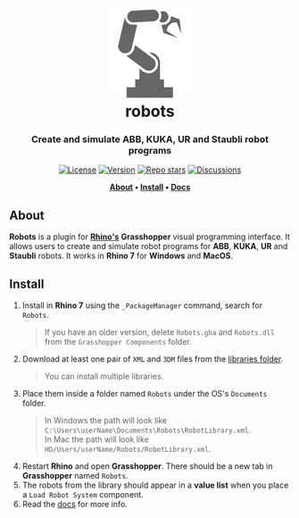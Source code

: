 <div align="center">
    
# ![Robots](../docs/Images/iconRobot.svg)<br/>robots
### Create and simulate ABB, KUKA, UR and Staubli robot programs

[![License](https://img.shields.io/github/license/visose/Robots?style=flat-square)](../LICENSE)
[![Version](https://img.shields.io/github/v/release/visose/robots?style=flat-square)](../../../releases)
[![Repo stars](https://img.shields.io/github/stars/visose/robots?style=flat-square)](../../../)
[![Discussions](https://img.shields.io/github/discussions/visose/robots?style=flat-square)](../../../discussions)

**[About](#about) •
[Install](#install) •
[Docs](../../../wiki)**

</div>

## About

**Robots** is a plugin for **[Rhino's](https://www.rhino3d.com/)** **Grasshopper** visual programming interface. It allows users to create and simulate robot programs for **ABB**, **KUKA**, **UR** and **Staubli** robots. It works in **Rhino 7** for **Windows** and **MacOS**.

## Install
1. Install in **Rhino 7** using the `_PackageManager` command, search for `Robots`.
   > If you have an older version, delete `Robots.gha` and `Robots.dll` from the `Grasshopper Components` folder.
1. Download at least one pair of `XML` and `3DM` files from the [libraries folder](../libraries). 
   > You can install multiple libraries.
1. Place them inside a folder named `Robots` under the OS's `Documents` folder.
   > In Windows the path will look like `C:\Users\userName\Documents\Robots\RobotLibrary.xml`.<br/>
   > In Mac the path will look like `HD/Users/userName/Robots/RobotLibrary.xml`.
1. Restart **Rhino** and open **Grasshopper**. There should be a new tab in **Grasshopper** named `Robots`.
1. The robots from the library should appear in a **value list** when you place a `Load Robot System` component.
1. Read the [docs](../../../wiki) for more info.
